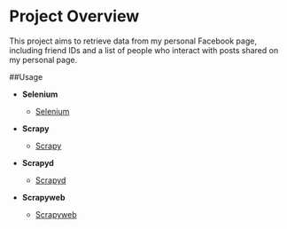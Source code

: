 # Project Overview

This project aims to retrieve data from my personal Facebook page, including friend IDs and a list of people who interact with posts shared on my personal page.

##Usage

- **Selenium**
  - [Selenium](https://github.com/SeleniumHQ/seleniumhq.github.io)
  
- **Scrapy**
  - [Scrapy](https://github.com/scrapy/scrapy)
  
- **Scrapyd**
  - [Scrapyd](https://github.com/scrapy/scrapyd)
  
- **Scrapyweb**
  - [Scrapyweb](https://github.com/igaotang/scrapyweb)
